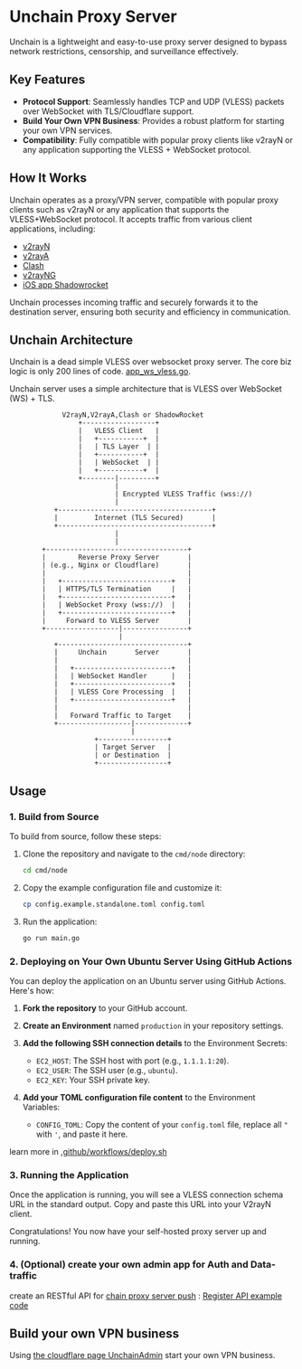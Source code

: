 # Unchain Proxy Server  

Unchain is a lightweight and easy-to-use proxy server designed to bypass network restrictions, censorship, and surveillance effectively.  


## Key Features  
- **Protocol Support**: Seamlessly handles TCP and UDP (VLESS) packets over WebSocket with TLS/Cloudflare support.  
- **Build Your Own VPN Business**: Provides a robust platform for starting your own VPN services.  
- **Compatibility**: Fully compatible with popular proxy clients like v2rayN or any application supporting the VLESS + WebSocket protocol.  


## How It Works  

Unchain operates as a proxy/VPN server, compatible with popular proxy clients such as v2rayN or any application that supports the VLESS+WebSocket protocol. It accepts traffic from various client applications, including:  

- [v2rayN](https://github.com/2dust/v2rayN)  
- [v2rayA](https://github.com/v2rayA/v2rayA)  
- [Clash](https://github.com/Dreamacro/clash)  
- [v2rayNG](https://github.com/2dust/v2rayNG)  
- [iOS app Shadowrocket](https://apps.apple.com/us/app/shadowrocket/id932747118)

Unchain processes incoming traffic and securely forwards it to the destination server, ensuring both security and efficiency in communication.  

## Unchain Architecture



Unchain is a dead simple VLESS over websocket proxy server.
The core biz logic is only 200 lines of code.  [app_ws_vless.go](/internal/node/app_ws_vless.go).

Unchain server uses a simple architecture that is VLESS over WebSocket (WS) + TLS.


```
             V2rayN,V2rayA,Clash or ShadowRocket                          
                 +------------------+
                 |   VLESS Client   |
                 |   +-----------+  |
                 |   | TLS Layer  | |
                 |   +-----------+  |
                 |   | WebSocket  | |
                 |   +-----------+  |
                 +--------|---------+
                          |
                          | Encrypted VLESS Traffic (wss://)
                          |
           +--------------------------------------+
           |         Internet (TLS Secured)       |
           +--------------------------------------+
                          |
                          |
        +-----------------------------------+
        |        Reverse Proxy Server       |
        | (e.g., Nginx or Cloudflare)       |
        |                                   |
        |   +---------------------------+   |
        |   | HTTPS/TLS Termination     |   |
        |   +---------------------------+   |
        |   | WebSocket Proxy (wss://)  |   |
        |   +---------------------------+   |
        |     Forward to VLESS Server       |
        +------------------|----------------+
                           |
           +--------------------------------+
           |     Unchain       Server       |
           |                                |
           |   +------------------------+   |
           |   | WebSocket Handler      |   |
           |   +------------------------+   |
           |   | VLESS Core Processing  |   |
           |   +------------------------+   |
           |                                |
           |   Forward Traffic to Target    |
           +------------------|-------------+
                              |
                     +-----------------+
                     | Target Server   |
                     | or Destination  |
                     +-----------------+

```



## Usage

### 1. Build from Source

To build from source, follow these steps:

1. Clone the repository and navigate to the `cmd/node` directory:
   ```sh
   cd cmd/node
   ```
2. Copy the example configuration file and customize it:
   ```sh
   cp config.example.standalone.toml config.toml
   ```
3. Run the application:
   ```sh
   go run main.go
   ```

### 2. Deploying on Your Own Ubuntu Server Using GitHub Actions

You can deploy the application on an Ubuntu server using GitHub Actions. Here's how:

1. **Fork the repository** to your GitHub account.
2. **Create an Environment** named `production` in your repository settings.
3. **Add the following SSH connection details** to the Environment Secrets:
   - `EC2_HOST`: The SSH host with port (e.g., `1.1.1.1:20`).
   - `EC2_USER`: The SSH user (e.g., `ubuntu`).
   - `EC2_KEY`: Your SSH private key.

4. **Add your TOML configuration file content** to the Environment Variables:
   - `CONFIG_TOML`: Copy the content of your `config.toml` file, replace all `"` with `'`, and paste it here.

learn more in [.github/workflows/deploy.sh](/.github/workflows/deploy.sh)




### 3. Running the Application

Once the application is running, you will see a VLESS connection schema URL in the standard output. Copy and paste this URL into your V2rayN client.

Congratulations! You now have your self-hosted proxy server up and running.




### 4. (Optional) create your own admin app for Auth and Data-traffic

create an RESTful API for [chain proxy server push](https://github.com/unchainese/unchain/blob/5ece8c39814684a8a54e8e009d7c888e5988a017/internal/node/app.go#L161) :
[Register API example code](https://github.com/unchainese/unchainadmin/blob/035b2232d4262c24ef70b8ad7abb9faebaaecc96/functions/api/nodes.ts#L34)


## Build your own VPN business

Using [the cloudflare page UnchainAdmin](https://github.com/unchainese/unchainadmin) start your own VPN business. 